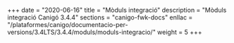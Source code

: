 +++
date        = "2020-06-16"
title       = "Mòduls integració"
description = "Mòduls integració Canigó 3.4.4"
sections    = "canigo-fwk-docs"
enllac		= "/plataformes/canigo/documentacio-per-versions/3.4LTS/3.4.4/moduls/moduls-integracio/"
weight		= 5
+++
